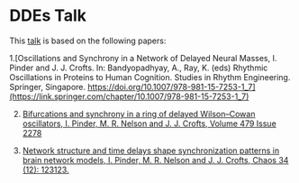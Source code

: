 # DDEs Talk

This [talk](https://jjcrofts77.github.io/NottsWorkshopTalk/) is based on the following papers: 

1.[Oscillations and Synchrony in a Network of Delayed Neural Masses, I. Pinder and J. J. Crofts. In: Bandyopadhyay, A., Ray, K. (eds) Rhythmic Oscillations in Proteins to Human Cognition. Studies in Rhythm Engineering. Springer, Singapore. https://doi.org/10.1007/978-981-15-7253-1_7](https://link.springer.com/chapter/10.1007/978-981-15-7253-1_7)

2. [Bifurcations and synchrony in a ring of delayed Wilson–Cowan oscillators, I. Pinder, M. R. Nelson and J. J. Crofts, Volume 479 Issue 2278](https://royalsocietypublishing.org/doi/10.1098/rspa.2023.0313)
   
3. [Network structure and time delays shape synchronization patterns in brain network models, I. Pinder, M. R. Nelson and J. J. Crofts, Chaos 34 (12): 123123.](https://doi.org/10.1063/5.0228813)
